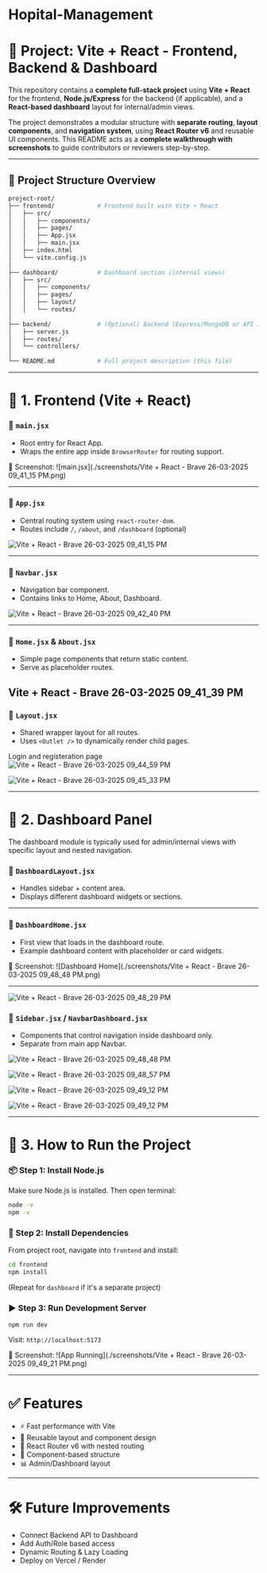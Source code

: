 # Hopital-Management




# 📘 Project: Vite + React - Frontend, Backend & Dashboard

This repository contains a **complete full-stack project** using **Vite + React** for the frontend, **Node.js/Express** for the backend (if applicable), and a **React-based dashboard** layout for internal/admin views.

The project demonstrates a modular structure with **separate routing**, **layout components**, and **navigation system**, using **React Router v6** and reusable UI components. This README acts as a **complete walkthrough with screenshots** to guide contributors or reviewers step-by-step.

---

## 📂 Project Structure Overview

```bash
project-root/
├── frontend/            # Frontend built with Vite + React
│   ├── src/
│   │   ├── components/
│   │   ├── pages/
│   │   ├── App.jsx
│   │   ├── main.jsx
│   ├── index.html
│   └── vite.config.js
│
├── dashboard/           # Dashboard section (internal views)
│   ├── src/
│   │   ├── components/
│   │   ├── pages/
│   │   ├── layout/
│   │   └── routes/
│
├── backend/             # (Optional) Backend (Express/MongoDB or API integrations)
│   ├── server.js
│   ├── routes/
│   └── controllers/
│
└── README.md            # Full project description (this file)
```

---

# 🚀 1. Frontend (Vite + React)

### 🔹 `main.jsx`
- Root entry for React App.
- Wraps the entire app inside `BrowserRouter` for routing support.

📸 Screenshot:
![main.jsx](./screenshots/Vite + React - Brave 26-03-2025 09_41_15 PM.png)

---

### 🔹 `App.jsx`
- Central routing system using `react-router-dom`.
- Routes include `/`, `/about`, and `/dashboard` (optional)

![Vite + React - Brave 26-03-2025 09_41_15 PM](https://github.com/user-attachments/assets/f63f9e14-8aaa-42a0-99d3-8c757c7e84fa)


---

### 🔹 `Navbar.jsx`
- Navigation bar component.
- Contains links to Home, About, Dashboard.


![Vite + React - Brave 26-03-2025 09_42_40 PM](https://github.com/user-attachments/assets/b304a2a7-604f-45d3-ac2d-2250a82cbb1d)

---

### 🔹 `Home.jsx` & `About.jsx`
- Simple page components that return static content.
- Serve as placeholder routes.

Vite + React - Brave 26-03-2025 09_41_39 PM
---

### 🔹 `Layout.jsx`
- Shared wrapper layout for all routes.
- Uses `<Outlet />` to dynamically render child pages.

Login and registeration page 
![Vite + React - Brave 26-03-2025 09_44_59 PM](https://github.com/user-attachments/assets/4bbba4b9-5315-4e42-baf3-f7955082a69e)

![Vite + React - Brave 26-03-2025 09_45_33 PM](https://github.com/user-attachments/assets/7d93ea86-d3b7-43fc-8d91-12d0a9549152)

---

# 🧭 2. Dashboard Panel

The dashboard module is typically used for admin/internal views with specific layout and nested navigation.

### 🔹 `DashboardLayout.jsx`
- Handles sidebar + content area.
- Displays different dashboard widgets or sections.

---

### 🔹 `DashboardHome.jsx`
- First view that loads in the dashboard route.
- Example dashboard content with placeholder or card widgets.

📸 Screenshot:
![Dashboard Home](./screenshots/Vite + React - Brave 26-03-2025 09_48_48 PM.png)

---
![Vite + React - Brave 26-03-2025 09_48_29 PM](https://github.com/user-attachments/assets/5f9e6226-fbe3-4aed-a2ff-8b7ef50c5ff8)

### 🔹 `Sidebar.jsx` / `NavbarDashboard.jsx`
- Components that control navigation inside dashboard only.
- Separate from main app Navbar.

![Vite + React - Brave 26-03-2025 09_48_48 PM](https://github.com/user-attachments/assets/9a41fc0c-de2d-48ee-af81-8c62d1c8b906)

![Vite + React - Brave 26-03-2025 09_48_57 PM](https://github.com/user-attachments/assets/aa70d8d6-8831-41f2-bf1f-6921806b32a4)

![Vite + React - Brave 26-03-2025 09_49_12 PM](https://github.com/user-attachments/assets/95d54460-3b8d-47db-8263-ea65a9353843)

![Vite + React - Brave 26-03-2025 09_49_12 PM](https://github.com/user-attachments/assets/cf0c7710-cc91-4cd4-af0f-1920f99b0c54)

---

# 🔧 3. How to Run the Project

### 📦 Step 1: Install Node.js

Make sure Node.js is installed. Then open terminal:

```bash
node -v
npm -v
```

### 🚀 Step 2: Install Dependencies

From project root, navigate into `frontend` and install:

```bash
cd frontend
npm install
```

(Repeat for `dashboard` if it's a separate project)

### ▶️ Step 3: Run Development Server

```bash
npm run dev
```
Visit: `http://localhost:5173`

📸 Screenshot:
![App Running](./screenshots/Vite + React - Brave 26-03-2025 09_49_21 PM.png)

---

# ✅ Features

- ⚡ Fast performance with Vite
- 🔁 Reusable layout and component design
- 🧭 React Router v6 with nested routing
- 🎨 Component-based structure
- 📊 Admin/Dashboard layout

---

# 🛠 Future Improvements

- Connect Backend API to Dashboard
- Add Auth/Role based access
- Dynamic Routing & Lazy Loading
- Deploy on Vercel / Render




